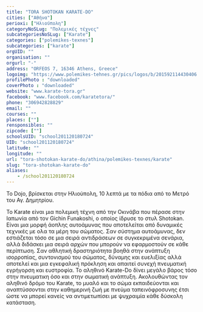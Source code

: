 ```yaml
---
title: "TORA SHOTOKAN KARATE-DO"
cities: ["Αθήνα"]
perioxi: ["Ηλιούπολη"]
categoryNoSLug: "Πολεμικές τέχνες"
subcategoriesNoSLug: ["Karate"]
categories: ["polemikes-texnes"]
subcategories: ["karate"]
orgUID: ""
organisation: ""
orgurl: "-"
address: "ORFEOS 7, 16346 Athens, Greece"
logoimg: "https://www.polemikes-tehnes.gr/pics/logos/b/201592114430406.jpg"
profilePhoto : "downloaded"
coverPhoto : "downloaded"
website: "www.karate-tora.gr"
facebook: "www.facebook.com/karatetora/"
phone: "306942828829"
email: ""
courses: ""
places: [""]
rensponsibles: ""
zipcode: [""]
schoolsUID: "school201120180724"
UID: "school201120180724"
latitude: ""
longitude: ""
url: "tora-shotokan-karate-do/athina/polemikes-texnes/karate"
slug: "tora-shotokan-karate-do"
aliases:
    - /school201120180724
---
```



To Dojo, βρίσκεται στην Ηλιούπολη, 10 λεπτά με τα πόδια από το Μετρό του Αγ. Δημητρίου.

Το Karate είναι μια πολεμική τέχνη από την Οκινάβα που πέρασε στην Ιαπωνία από τον Gichin Funakoshi, ο οποίος ίδρυσε το στυλ Shotokan. Είναι μια μορφή άοπλης αυτοάμυνας που αποτελείται από δυναμικές τεχνικές με ολα τα μέρη του σώματος. Σαν σύστημα αυτοάμυνας, δεν εστιάζεται τόσο σε μια σειρά αντιδράσεων σε συγκεκριμένα σενάρια, αλλά διδάσκει μια σειρά αρχών που μπορούν να εφαρμοστούν σε κάθε περίπτωση. Σαν αθλητική δραστηριότητα βοηθά στην ανάπτυξη ισορροπίας, συντονισμού του σώματος, δύναμης και ευελιξίας αλλά αποτελεί και μια εγκεφαλική πρόκληση και απαιτεί συνεχή πνευματική εγρήγορση και ευστροφία. Το αληθινό Karate-Do δίνει μεγάλο βάρος τόσο στην πνευματικη όσο και στην σωματική ανάπτυξη. Ακολουθώντας τον αληθινό δρόμο του Karate, το μυαλό και το σώμα εκπαιδεύονται και αναπτύσσονται στην καθημερινή ζωή με πνεύμα ταπεινόφροσυνης έτσι ώστε να μπορεί κανείς να αντιμετωπίσει με ψυχραιμία κάθε δύσκολη κατάσταση.